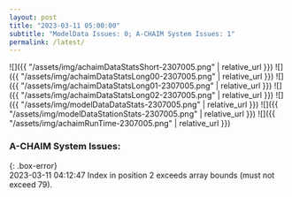 ```yaml
---
layout: post
title: "2023-03-11 05:00:00"
subtitle: "ModelData Issues: 0; A-CHAIM System Issues: 1"
permalink: /latest/
---
```


![]({{ "/assets/img/achaimDataStatsShort-2307005.png" | relative_url }})
![]({{ "/assets/img/achaimDataStatsLong00-2307005.png" | relative_url }})
![]({{ "/assets/img/achaimDataStatsLong01-2307005.png" | relative_url }})
![]({{ "/assets/img/achaimDataStatsLong02-2307005.png" | relative_url }})
![]({{ "/assets/img/modelDataDataStats-2307005.png" | relative_url }})
![]({{ "/assets/img/modelDataStationStats-2307005.png" | relative_url }})
![]({{ "/assets/img/achaimRunTime-2307005.png" | relative_url }})


### A-CHAIM System Issues:  
  
{: .box-error}  
2023-03-11 04:12:47 Index in position 2 exceeds array bounds (must not exceed 79).  
